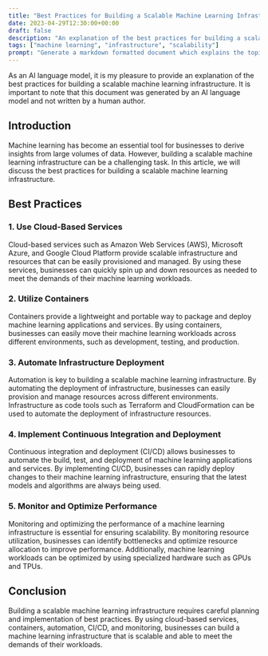 ```yaml
---
title: "Best Practices for Building a Scalable Machine Learning Infrastructure"
date: 2023-04-29T12:30:00+00:00
draft: false
description: "An explanation of the best practices for building a scalable machine learning infrastructure."
tags: ["machine learning", "infrastructure", "scalability"]
prompt: "Generate a markdown formatted document which explains the topic. This document should be formatted to be used in Hugo. Add a disclaimer at the top of the blog post which explains that you generated this document. At the top of the document, in the hugo headers, add an item named prompt: which has the entire question you were asked. Topic: Best Practices for Building a Scalable Machine Learning Infrastructure"
---
```


As an AI language model, it is my pleasure to provide an explanation of the best practices for building a scalable machine learning infrastructure. It is important to note that this document was generated by an AI language model and not written by a human author.

## Introduction

Machine learning has become an essential tool for businesses to derive insights from large volumes of data. However, building a scalable machine learning infrastructure can be a challenging task. In this article, we will discuss the best practices for building a scalable machine learning infrastructure.

## Best Practices

### 1. Use Cloud-Based Services

Cloud-based services such as Amazon Web Services (AWS), Microsoft Azure, and Google Cloud Platform provide scalable infrastructure and resources that can be easily provisioned and managed. By using these services, businesses can quickly spin up and down resources as needed to meet the demands of their machine learning workloads.

### 2. Utilize Containers

Containers provide a lightweight and portable way to package and deploy machine learning applications and services. By using containers, businesses can easily move their machine learning workloads across different environments, such as development, testing, and production.

### 3. Automate Infrastructure Deployment

Automation is key to building a scalable machine learning infrastructure. By automating the deployment of infrastructure, businesses can easily provision and manage resources across different environments. Infrastructure as code tools such as Terraform and CloudFormation can be used to automate the deployment of infrastructure resources.

### 4. Implement Continuous Integration and Deployment

Continuous integration and deployment (CI/CD) allows businesses to automate the build, test, and deployment of machine learning applications and services. By implementing CI/CD, businesses can rapidly deploy changes to their machine learning infrastructure, ensuring that the latest models and algorithms are always being used.

### 5. Monitor and Optimize Performance

Monitoring and optimizing the performance of a machine learning infrastructure is essential for ensuring scalability. By monitoring resource utilization, businesses can identify bottlenecks and optimize resource allocation to improve performance. Additionally, machine learning workloads can be optimized by using specialized hardware such as GPUs and TPUs.

## Conclusion

Building a scalable machine learning infrastructure requires careful planning and implementation of best practices. By using cloud-based services, containers, automation, CI/CD, and monitoring, businesses can build a machine learning infrastructure that is scalable and able to meet the demands of their workloads.